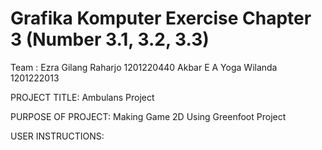 # Grafika Komputer Exercise Chapter 3 (Number 3.1, 3.2, 3.3)

Team :
Ezra Gilang Raharjo 1201220440
Akbar
E A Yoga Wilanda 1201222013

PROJECT TITLE: Ambulans Project

PURPOSE OF PROJECT: Making Game 2D Using Greenfoot Project

USER INSTRUCTIONS:
